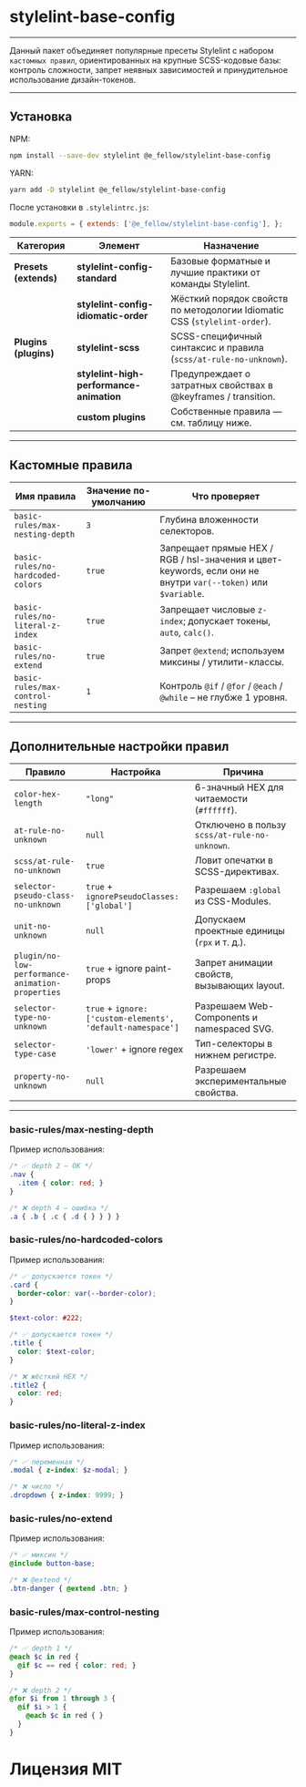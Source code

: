 # stylelint-base-config

--- 

Данный пакет объединяет популярные пресеты Stylelint с набором ```кастомных правил```, ориентированных на крупные SCSS-кодовые базы: контроль сложности, запрет неявных зависимостей и принудительное использование дизайн-токенов.

--- 

## Установка
NPM: 
```bash 
npm install --save-dev stylelint @e_fellow/stylelint-base-config
```

YARN:
```bash 
yarn add -D stylelint @e_fellow/stylelint-base-config
```

После установки в ```.stylelintrc.js```:
```js
module.exports = { extends: ['@e_fellow/stylelint-base-config'], };
```

| Категория | Элемент | Назначение |
|-----------|---------|------------|
| **Presets (extends)** | **stylelint-config-standard** | Базовые форматные и лучшие практики от команды Stylelint. |
| | **stylelint-config-idiomatic-order** | Жёсткий порядок свойств по методологии Idiomatic CSS (`stylelint-order`). |
| **Plugins (plugins)** | **stylelint-scss** | SCSS-специфичный синтаксис и правила (`scss/at-rule-no-unknown`). |
| | **stylelint-high-performance-animation** | Предупреждает о затратных свойствах в @keyframes / transition. |
| | **custom plugins** | Собственные правила — см. таблицу ниже. |

---

## Кастомные правила

| Имя правила | Значение по-умолчанию | Что проверяет |
|-------------|-----------------------|---------------|
| `basic-rules/max-nesting-depth` | `3` | Глубина вложенности селекторов. |
| `basic-rules/no-hardcoded-colors` | `true` | Запрещает прямые HEX / RGB / hsl-значения и цвет-keywords, если они не внутри `var(--token)` или `$variable`. |
| `basic-rules/no-literal-z-index` | `true` | Запрещает числовые `z-index`; допускает токены, `auto`, `calc()`. |
| `basic-rules/no-extend` | `true` | Запрет `@extend`; используем миксины / утилити-классы. |
| `basic-rules/max-control-nesting` | `1` | Контроль `@if` / `@for` / `@each` / `@while` – не глубже 1 уровня. |

---

## Дополнительные настройки правил

| Правило | Настройка | Причина |
|---------|-----------|---------|
| `color-hex-length` | `"long"` | 6-значный HEX для читаемости (`#ffffff`). |
| `at-rule-no-unknown` | `null` | Отключено в пользу `scss/at-rule-no-unknown`. |
| `scss/at-rule-no-unknown` | `true` | Ловит опечатки в SCSS-директивах. |
| `selector-pseudo-class-no-unknown` | `true` + `ignorePseudoClasses: ['global']` | Разрешаем `:global` из CSS-Modules. |
| `unit-no-unknown` | `null` | Допускаем проектные единицы (`rpx` и т. д.). |
| `plugin/no-low-performance-animation-properties` | `true` + ignore paint-props | Запрет анимации свойств, вызывающих layout. |
| `selector-type-no-unknown` | `true` + `ignore: ['custom-elements', 'default-namespace']` | Разрешаем Web-Components и namespaced SVG. |
| `selector-type-case` | `'lower'` + ignore regex | Тип-селекторы в нижнем регистре. |
| `property-no-unknown` | `null` | Разрешаем экспериментальные свойства. |

---

### basic-rules/max-nesting-depth

Пример использования:
```scss
/* ✅ depth 2 — OK */
.nav {
  .item { color: red; }
}

/* ❌ depth 4 — ошибка */
.a { .b { .c { .d { } } } }
```

### basic-rules/no-hardcoded-colors

Пример использования:
```scss
/* ✅ допускается токен */
.card {
  border-color: var(--border-color);
}

$text-color: #222;

/* ✅ допускается токен */
.title {
  color: $text-color;
}

/* ❌ жёсткий HEX */
.title2 {
  color: red;
}
```

### basic-rules/no-literal-z-index

Пример использования:
```scss
/* ✅ переменная */
.modal { z-index: $z-modal; }

/* ❌ число */
.dropdown { z-index: 9999; }
```

### basic-rules/no-extend

Пример использования:
```scss
/* ✅ миксин */
@include button-base;

/* ❌ @extend */
.btn-danger { @extend .btn; }
```

### basic-rules/max-control-nesting

Пример использования:
```scss
/* ✅ depth 1 */
@each $c in red {
  @if $c == red { color: red; }
}

/* ❌ depth 2 */
@for $i from 1 through 3 {
  @if $i > 1 {
    @each $c in red { }
  }
}
```

# Лицензия MIT

